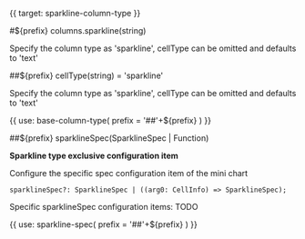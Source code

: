 {{ target: sparkline-column-type }}

#${prefix} columns.sparkline(string)

Specify the column type as 'sparkline', cellType can be omitted and defaults to 'text'

##${prefix} cellType(string) = 'sparkline'

Specify the column type as 'sparkline', cellType can be omitted and defaults to 'text'

{{ use: base-column-type(
    prefix = '##'+${prefix}
) }}

##${prefix} sparklineSpec(SparklineSpec | Function)

**Sparkline type exclusive configuration item**

Configure the specific spec configuration item of the mini chart


```
sparklineSpec?: SparklineSpec | ((arg0: CellInfo) => SparklineSpec);
```

Specific sparklineSpec configuration items: TODO

{{ use: sparkline-spec(
    prefix = '##'+${prefix}
) }}
